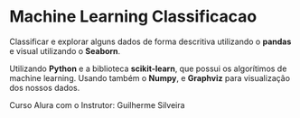 # Machine Learning Classificacao


Classificar e explorar alguns dados de forma descritiva utilizando o **pandas** e visual utilizando o **Seaborn**.

Utilizando **Python** e a biblioteca **scikit-learn**, que possui os algorítimos de machine learning. 
Usando também o **Numpy**, e **Graphviz** para visualização dos nossos dados.

Curso Alura com o Instrutor: Guilherme Silveira


